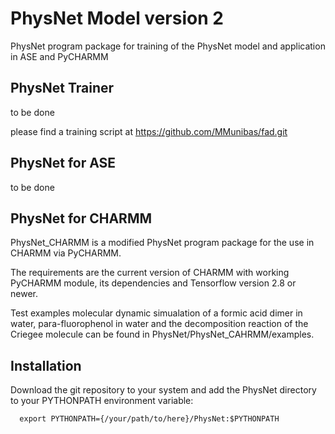 
# PhysNet Model version 2

PhysNet program package for training of the PhysNet model and application in ASE and PyCHARMM

## PhysNet Trainer

to be done

please find a training script at https://github.com/MMunibas/fad.git

## PhysNet for ASE

to be done

## PhysNet for CHARMM

PhysNet_CHARMM is a modified PhysNet program package for the use in CHARMM via PyCHARMM.

The requirements are the current version of CHARMM with working PyCHARMM 
module, its dependencies and Tensorflow version 2.8 or newer.

Test examples molecular dynamic simualation of a formic acid dimer in water, para-fluorophenol in water and the decomposition reaction of the Criegee molecule can be found in PhysNet/PhysNet_CAHRMM/examples.

## Installation

Download the git repository to your system and add the PhysNet directory to your PYTHONPATH environment variable:

      export PYTHONPATH={/your/path/to/here}/PhysNet:$PYTHONPATH
